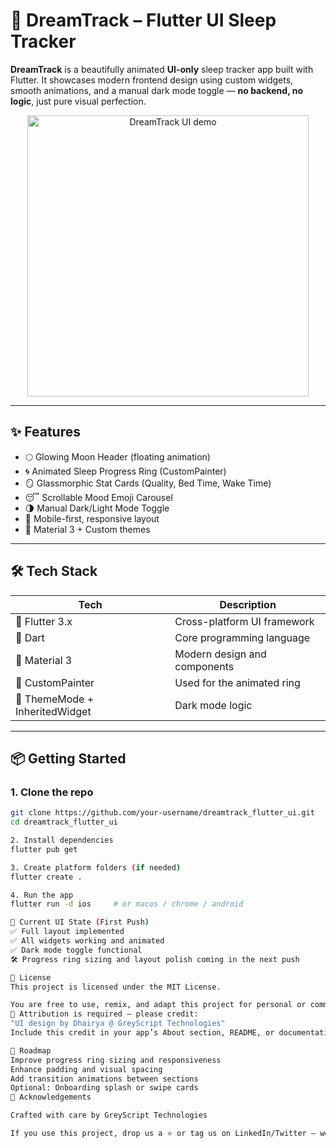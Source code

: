 # 🌙 DreamTrack – Flutter UI Sleep Tracker

**DreamTrack** is a beautifully animated **UI-only** sleep tracker app built with Flutter. It showcases modern frontend design using custom widgets, smooth animations, and a manual dark mode toggle — **no backend, no logic**, just pure visual perfection.

<p align="center">
  <img src="preview.gif" width="450" alt="DreamTrack UI demo"/>
</p>

---

## ✨ Features

- 🌕 Glowing Moon Header (floating animation)
- 🌀 Animated Sleep Progress Ring (CustomPainter)
- 🪞 Glassmorphic Stat Cards (Quality, Bed Time, Wake Time)
- 😴 Scrollable Mood Emoji Carousel
- 🌗 Manual Dark/Light Mode Toggle
- 📱 Mobile-first, responsive layout
- 🎨 Material 3 + Custom themes

---

## 🛠️ Tech Stack

| Tech         | Description                     |
|--------------|---------------------------------|
| 🧩 Flutter 3.x | Cross-platform UI framework    |
| 🎯 Dart       | Core programming language       |
| 🎨 Material 3 | Modern design and components    |
| 🧠 CustomPainter | Used for the animated ring  |
| 🌙 ThemeMode + InheritedWidget | Dark mode logic |

---

## 📦 Getting Started

### 1. Clone the repo

```bash
git clone https://github.com/your-username/dreamtrack_flutter_ui.git
cd dreamtrack_flutter_ui

2. Install dependencies
flutter pub get

3. Create platform folders (if needed)
flutter create .

4. Run the app
flutter run -d ios     # or macos / chrome / android

🧪 Current UI State (First Push)
✅ Full layout implemented
✅ All widgets working and animated
✅ Dark mode toggle functional
🛠 Progress ring sizing and layout polish coming in the next push

📄 License
This project is licensed under the MIT License.

You are free to use, remix, and adapt this project for personal or commercial use.
📝 Attribution is required — please credit:
"UI design by Dhairya @ GreyScript Technologies"
Include this credit in your app’s About section, README, or documentation.

🚀 Roadmap
Improve progress ring sizing and responsiveness
Enhance padding and visual spacing
Add transition animations between sections
Optional: Onboarding splash or swipe cards
🙌 Acknowledgements

Crafted with care by GreyScript Technologies

If you use this project, drop us a ⭐ or tag us on LinkedIn/Twitter — we’d love to see what you build!